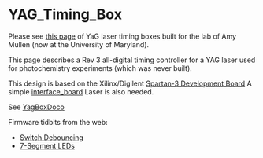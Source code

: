 # YAG_Timing_Box
Please see [this page](http://ohm.bu.edu/~hazen/YagBox/)
of YaG laser timing boxes built for the lab of Amy Mullen (now
at the University of Maryland).

This page describes a Rev 3 all-digital timing controller for a YAG laser
used for photochemistry experiments (which was never built).

This design is based on the Xilinx/Digilent
[Spartan-3 Development Board](http://www.digilentinc.com/info/S3Board.cfm)
A simple [interface_board](interface_board.md)
Laser is also needed.

See [YagBoxDoco](YagBoxDoco.md)

Firmware tidbits from the web:

 * [Switch Debouncing](http://www.eeng.dcu.ie/~ee404/Projects/db/)
 * [7-Segment LEDs](http://www.jcelectronica.com/articles/CPLD%20application.htm)

